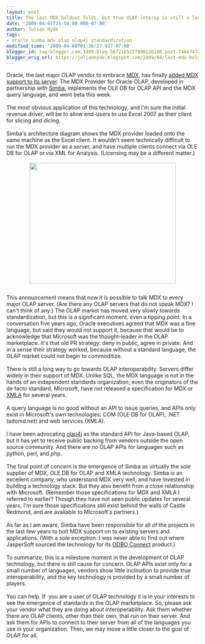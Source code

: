 ```yaml
---
layout: post
title: The last MDX holdout folds, but true OLAP interop is still a long way off
date: '2009-04-07T23:58:00.000-07:00'
author: Julian Hyde
tags:
- oracle simba mdx olap olap4j standardization
modified_time: '2009-04-08T01:36:27.927-07:00'
blogger_id: tag:blogger.com,1999:blog-5672165237896126100.post-7466747269030858612
blogger_orig_url: https://julianhyde.blogspot.com/2009/04/last-mdx-holdout-folds-but-true-olap.html
---
```


<div>Oracle, the last major OLAP vendor to embrace <a href="http://en.wikipedia.org/wiki/Multidimensional_Expressions">MDX</a>, has finally <a href="http://www.simba.com/MDX-Provider-for-Oracle-OLAP.htm">added MDX support to its server</a>. The MDX Provider for Oracle OLAP, developed in partnership with <a href="http://www.simba.com">Simba</a>, implements the OLE DB for OLAP API and the MDX query language, and went beta this week.</div><div><br /></div><div>The most obvious application of this technology, and I'm sure the initial revenue driver, will be to allow end-users to use Excel 2007 as their client for slicing and dicing.</div><div><br /></div><div>Simba's architecture diagram shows the MDX provider loaded onto the same machine as the Excel client. It wouldn't seem technically difficult to run the MDX provider as a server, and have multiple clients connect via OLE DB for OLAP or via XML for Analysis. (Licensing may be a different matter.)</div><br /><a onblur="try {parent.deselectBloggerImageGracefully();} catch(e) {}" href="http://www.simba.com/images/MDX-Connector-for-Oracle-OLAP.gif"><img style="display:block; margin:0px auto 10px; text-align:center;cursor:pointer; cursor:hand;width: 383px; height: 317px;" src="http://www.simba.com/images/MDX-Connector-for-Oracle-OLAP.gif" border="0" alt="" /></a><br /><div>This announcement means that now it is possible to talk MDX to every major OLAP server. (Are there any OLAP servers that do not speak MDX? I can't think of any.) The OLAP market has moved very slowly towards standardization, but this is a significant moment, even a tipping point. In a conversation five years ago, Oracle executives agreed that MDX was a fine language, but said they would not support it, because that would be to acknowledge that Microsoft was the thought-leader in the OLAP marketplace. It's that old PR strategy: deny in public, agree in private. And in a sense their strategy worked, because without a standard language, the OLAP market could not begin to commoditize.</div><div><br /></div><div>There is still a long way to go towards OLAP interoperability. Servers differ widely in their support of MDX. Unlike SQL, the MDX language is not in the hands of an independent standards organization; even the originators of the de facto standard, Microsoft, have not released a specification for MDX or <a href="http://www.xmla.org">XMLA</a> for several years.</div><div><br /></div><div>A query language is no good without an API to issue queries, and APIs only exist in Microsoft's own technologies: COM (OLE DB for OLAP), .NET (adomd.net) and web services (XMLA).</div><div><br /></div><div>I have been advocating <a href="http://www.olap4j.org">olap4j</a> as the standard API for Java-based OLAP, but it has yet to receive public backing from vendors outside the open source community. And there are no OLAP APIs for languages such as python, perl, and php.</div><div><br /></div><div>The final point of concern is the emergence of Simba as virtually the sole supplier of MDX, OLE DB for OLAP and XMLA technology. Simba is an excellent company, who understand MDX very well, and have invested in building a technology stack. But they also benefit from a close relationship with Microsoft. (Remember those specifications for MDX and XMLA I referred to earlier? Though they have not seen public updates for several years, I'm sure those specifications still exist behind the walls of Castle Redmond, and are available to Microsoft's partners.)<br /></div><div><br /></div><div>As far as I am aware, Simba have been responsible for all of the projects in the last few years to bolt MDX support on to existing servers and applications. (With a sole exception: I was never able to find out where JasperSoft sourced the technology for its <a href="http://www.jaspersoft.com/jaspersoft_app16.html">ODBO Connect</a> product.)</div><div><br /></div><div>To summarize, this is a milestone moment in the development of OLAP technology, but there is still cause for concern. OLAP APIs exist only for a small number of languages, vendors show little inclination to provide true interoperability, and the key technology is provided by a small number of players.</div><div><br /></div><div>You can help. If  you are a user of OLAP technology it is in your interests to see the emergence of standards in the OLAP marketplace. So, please ask your vendor what they are doing about interoperability. Ask them whether there are OLAP clients, other than their own, that run on their server. And ask them for APIs to connect to their server from all of the languages you use in your organization. Then, we may move a little closer to the goal of OLAP for all.</div>